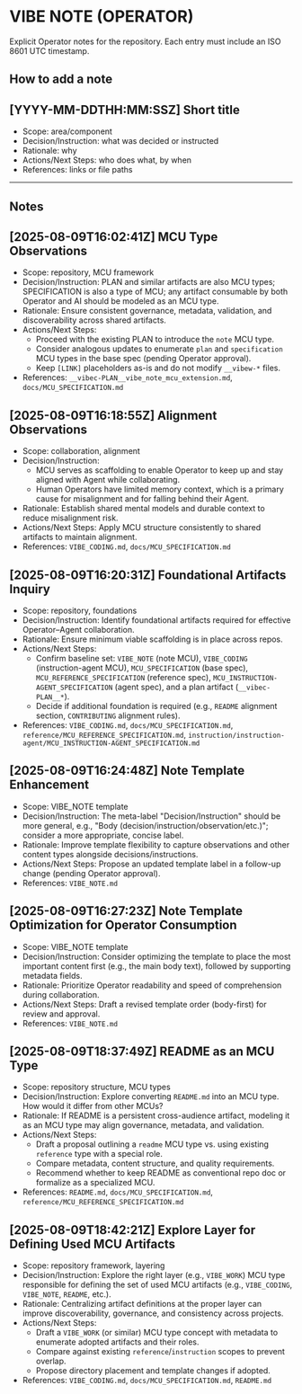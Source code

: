 # VIBE NOTE (OPERATOR)

Explicit Operator notes for the repository. Each entry must include an ISO 8601 UTC timestamp.

## How to add a note

## [YYYY-MM-DDTHH:MM:SSZ] Short title
- Scope: area/component
- Decision/Instruction: what was decided or instructed
- Rationale: why
- Actions/Next Steps: who does what, by when
- References: links or file paths

---

## Notes

<!-- Add new notes below this line using the template above -->

## [2025-08-09T16:02:41Z] MCU Type Observations
- Scope: repository, MCU framework
- Decision/Instruction: PLAN and similar artifacts are also MCU types; SPECIFICATION is also a type of MCU; any artifact consumable by both Operator and AI should be modeled as an MCU type.
- Rationale: Ensure consistent governance, metadata, validation, and discoverability across shared artifacts.
- Actions/Next Steps:
  - Proceed with the existing PLAN to introduce the `note` MCU type.
  - Consider analogous updates to enumerate `plan` and `specification` MCU types in the base spec (pending Operator approval).
  - Keep `[LINK]` placeholders as-is and do not modify `__vibew-*` files.
- References: `__vibec-PLAN__vibe_note_mcu_extension.md`, `docs/MCU_SPECIFICATION.md`

## [2025-08-09T16:18:55Z] Alignment Observations
- Scope: collaboration, alignment
- Decision/Instruction:
  - MCU serves as scaffolding to enable Operator to keep up and stay aligned with Agent while collaborating.
  - Human Operators have limited memory context, which is a primary cause for misalignment and for falling behind their Agent.
- Rationale: Establish shared mental models and durable context to reduce misalignment risk.
- Actions/Next Steps: Apply MCU structure consistently to shared artifacts to maintain alignment.
- References: `VIBE_CODING.md`, `docs/MCU_SPECIFICATION.md`

## [2025-08-09T16:20:31Z] Foundational Artifacts Inquiry
- Scope: repository, foundations
- Decision/Instruction: Identify foundational artifacts required for effective Operator–Agent collaboration.
- Rationale: Ensure minimum viable scaffolding is in place across repos.
- Actions/Next Steps:
  - Confirm baseline set: `VIBE_NOTE` (note MCU), `VIBE_CODING` (instruction-agent MCU), `MCU_SPECIFICATION` (base spec), `MCU_REFERENCE_SPECIFICATION` (reference spec), `MCU_INSTRUCTION-AGENT_SPECIFICATION` (agent spec), and a plan artifact (`__vibec-PLAN__*`).
  - Decide if additional foundation is required (e.g., `README` alignment section, `CONTRIBUTING` alignment rules).
- References: `VIBE_CODING.md`, `docs/MCU_SPECIFICATION.md`, `reference/MCU_REFERENCE_SPECIFICATION.md`, `instruction/instruction-agent/MCU_INSTRUCTION-AGENT_SPECIFICATION.md`

## [2025-08-09T16:24:48Z] Note Template Enhancement
- Scope: VIBE_NOTE template
- Decision/Instruction: The meta-label "Decision/Instruction" should be more general, e.g., "Body (decision/instruction/observation/etc.)"; consider a more appropriate, concise label.
- Rationale: Improve template flexibility to capture observations and other content types alongside decisions/instructions.
- Actions/Next Steps: Propose an updated template label in a follow-up change (pending Operator approval).
- References: `VIBE_NOTE.md`

## [2025-08-09T16:27:23Z] Note Template Optimization for Operator Consumption
- Scope: VIBE_NOTE template
- Decision/Instruction: Consider optimizing the template to place the most important content first (e.g., the main body text), followed by supporting metadata fields.
- Rationale: Prioritize Operator readability and speed of comprehension during collaboration.
- Actions/Next Steps: Draft a revised template order (body-first) for review and approval.
- References: `VIBE_NOTE.md`

## [2025-08-09T18:37:49Z] README as an MCU Type
- Scope: repository structure, MCU types
- Decision/Instruction: Explore converting `README.md` into an MCU type. How would it differ from other MCUs?
- Rationale: If README is a persistent cross-audience artifact, modeling it as an MCU type may align governance, metadata, and validation.
- Actions/Next Steps:
  - Draft a proposal outlining a `readme` MCU type vs. using existing `reference` type with a special role.
  - Compare metadata, content structure, and quality requirements.
  - Recommend whether to keep README as conventional repo doc or formalize as a specialized MCU.
- References: `README.md`, `docs/MCU_SPECIFICATION.md`, `reference/MCU_REFERENCE_SPECIFICATION.md`

## [2025-08-09T18:42:21Z] Explore Layer for Defining Used MCU Artifacts
- Scope: repository framework, layering
- Decision/Instruction: Explore the right layer (e.g., `VIBE_WORK`) MCU type responsible for defining the set of used MCU artifacts (e.g., `VIBE_CODING`, `VIBE_NOTE`, `README`, etc.).
- Rationale: Centralizing artifact definitions at the proper layer can improve discoverability, governance, and consistency across projects.
- Actions/Next Steps:
  - Draft a `VIBE_WORK` (or similar) MCU type concept with metadata to enumerate adopted artifacts and their roles.
  - Compare against existing `reference`/`instruction` scopes to prevent overlap.
  - Propose directory placement and template changes if adopted.
- References: `VIBE_CODING.md`, `docs/MCU_SPECIFICATION.md`, `README.md`

